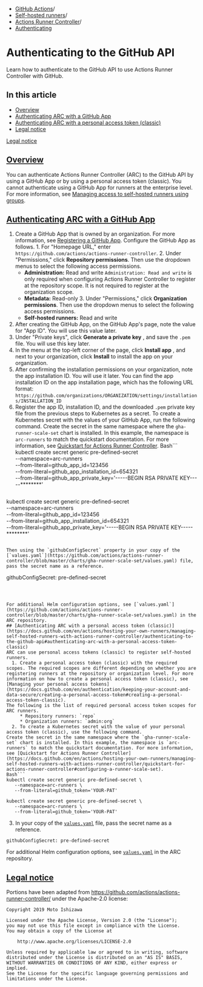   * [GitHub Actions](https://docs.github.com/en/actions "GitHub Actions")/
  * [Self-hosted runners](https://docs.github.com/en/actions/hosting-your-own-runners "Self-hosted runners")/
  * [Actions Runner Controller](https://docs.github.com/en/actions/hosting-your-own-runners/managing-self-hosted-runners-with-actions-runner-controller "Actions Runner Controller")/
  * [Authenticating](https://docs.github.com/en/actions/hosting-your-own-runners/managing-self-hosted-runners-with-actions-runner-controller/authenticating-to-the-github-api "Authenticating")


# Authenticating to the GitHub API
Learn how to authenticate to the GitHub API to use Actions Runner Controller with GitHub.
## In this article
  * [Overview](https://docs.github.com/en/actions/hosting-your-own-runners/managing-self-hosted-runners-with-actions-runner-controller/authenticating-to-the-github-api#overview)
  * [Authenticating ARC with a GitHub App](https://docs.github.com/en/actions/hosting-your-own-runners/managing-self-hosted-runners-with-actions-runner-controller/authenticating-to-the-github-api#authenticating-arc-with-a-github-app)
  * [Authenticating ARC with a personal access token (classic)](https://docs.github.com/en/actions/hosting-your-own-runners/managing-self-hosted-runners-with-actions-runner-controller/authenticating-to-the-github-api#authenticating-arc-with-a-personal-access-token-classic)
  * [Legal notice](https://docs.github.com/en/actions/hosting-your-own-runners/managing-self-hosted-runners-with-actions-runner-controller/authenticating-to-the-github-api#legal-notice)


[Legal notice](https://docs.github.com/en/actions/hosting-your-own-runners/managing-self-hosted-runners-with-actions-runner-controller/authenticating-to-the-github-api#legal-notice)
## [Overview](https://docs.github.com/en/actions/hosting-your-own-runners/managing-self-hosted-runners-with-actions-runner-controller/authenticating-to-the-github-api#overview)
You can authenticate Actions Runner Controller (ARC) to the GitHub API by using a GitHub App or by using a personal access token (classic).
You cannot authenticate using a GitHub App for runners at the enterprise level. For more information, see [Managing access to self-hosted runners using groups](https://docs.github.com/en/actions/hosting-your-own-runners/managing-self-hosted-runners/managing-access-to-self-hosted-runners-using-groups#about-runner-groups).
## [Authenticating ARC with a GitHub App](https://docs.github.com/en/actions/hosting-your-own-runners/managing-self-hosted-runners-with-actions-runner-controller/authenticating-to-the-github-api#authenticating-arc-with-a-github-app)
  1. Create a GitHub App that is owned by an organization. For more information, see [Registering a GitHub App](https://docs.github.com/en/apps/creating-github-apps/creating-github-apps/creating-a-github-app). Configure the GitHub App as follows.
    1. For "Homepage URL," enter `https://github.com/actions/actions-runner-controller`.
    2. Under "Permissions," click **Repository permissions**. Then use the dropdown menus to select the following access permissions.
       * **Administration:** Read and write
`Administration: Read and write` is only required when configuring Actions Runner Controller to register at the repository scope. It is not required to register at the organization scope.
       * **Metadata:** Read-only
    3. Under "Permissions," click **Organization permissions**. Then use the dropdown menus to select the following access permissions.
       * **Self-hosted runners:** Read and write
  2. After creating the GitHub App, on the GitHub App's page, note the value for "App ID". You will use this value later.
  3. Under "Private keys", click **Generate a private key** , and save the `.pem` file. You will use this key later.
  4. In the menu at the top-left corner of the page, click **Install app** , and next to your organization, click **Install** to install the app on your organization.
  5. After confirming the installation permissions on your organization, note the app installation ID. You will use it later. You can find the app installation ID on the app installation page, which has the following URL format:
`https://github.com/organizations/ORGANIZATION/settings/installations/INSTALLATION_ID`
  6. Register the app ID, installation ID, and the downloaded `.pem` private key file from the previous steps to Kubernetes as a secret.
To create a Kubernetes secret with the values of your GitHub App, run the following command.
Create the secret in the same namespace where the `gha-runner-scale-set` chart is installed. In this example, the namespace is `arc-runners` to match the quickstart documentation. For more information, see [Quickstart for Actions Runner Controller](https://docs.github.com/en/actions/hosting-your-own-runners/managing-self-hosted-runners-with-actions-runner-controller/quickstart-for-actions-runner-controller#configuring-a-runner-scale-set).
Bash```
kubectl create secret generic pre-defined-secret \
   --namespace=arc-runners \
   --from-literal=github_app_id=123456 \
   --from-literal=github_app_installation_id=654321 \
   --from-literal=github_app_private_key='-----BEGIN RSA PRIVATE KEY-----********'

```
```
kubectl create secret generic pre-defined-secret \
   --namespace=arc-runners \
   --from-literal=github_app_id=123456 \
   --from-literal=github_app_installation_id=654321 \
   --from-literal=github_app_private_key='-----BEGIN RSA PRIVATE KEY-----********'

```

Then using the `githubConfigSecret` property in your copy of the [`values.yaml`](https://github.com/actions/actions-runner-controller/blob/master/charts/gha-runner-scale-set/values.yaml) file, pass the secret name as a reference.
```
githubConfigSecret: pre-defined-secret

```



For additional Helm configuration options, see [`values.yaml`](https://github.com/actions/actions-runner-controller/blob/master/charts/gha-runner-scale-set/values.yaml) in the ARC repository.
## [Authenticating ARC with a personal access token (classic)](https://docs.github.com/en/actions/hosting-your-own-runners/managing-self-hosted-runners-with-actions-runner-controller/authenticating-to-the-github-api#authenticating-arc-with-a-personal-access-token-classic)
ARC can use personal access tokens (classic) to register self-hosted runners.
  1. Create a personal access token (classic) with the required scopes. The required scopes are different depending on whether you are registering runners at the repository or organization level. For more information on how to create a personal access token (classic), see [Managing your personal access tokens](https://docs.github.com/en/authentication/keeping-your-account-and-data-secure/creating-a-personal-access-token#creating-a-personal-access-token-classic).
The following is the list of required personal access token scopes for ARC runners.
     * Repository runners: `repo`
     * Organization runners: `admin:org`
  2. To create a Kubernetes secret with the value of your personal access token (classic), use the following command.
Create the secret in the same namespace where the `gha-runner-scale-set` chart is installed. In this example, the namespace is `arc-runners` to match the quickstart documentation. For more information, see [Quickstart for Actions Runner Controller](https://docs.github.com/en/actions/hosting-your-own-runners/managing-self-hosted-runners-with-actions-runner-controller/quickstart-for-actions-runner-controller#configuring-a-runner-scale-set).
Bash```
kubectl create secret generic pre-defined-secret \
   --namespace=arc-runners \
   --from-literal=github_token='YOUR-PAT'

```
```
kubectl create secret generic pre-defined-secret \
   --namespace=arc-runners \
   --from-literal=github_token='YOUR-PAT'

```

  3. In your copy of the [`values.yaml`](https://github.com/actions/actions-runner-controller/blob/master/charts/gha-runner-scale-set/values.yaml) file, pass the secret name as a reference.
```
githubConfigSecret: pre-defined-secret

```

For additional Helm configuration options, see [`values.yaml`](https://github.com/actions/actions-runner-controller/blob/master/charts/gha-runner-scale-set/values.yaml) in the ARC repository.


## [Legal notice](https://docs.github.com/en/actions/hosting-your-own-runners/managing-self-hosted-runners-with-actions-runner-controller/authenticating-to-the-github-api#legal-notice)
Portions have been adapted from <https://github.com/actions/actions-runner-controller/> under the Apache-2.0 license:
```
Copyright 2019 Moto Ishizawa

Licensed under the Apache License, Version 2.0 (the "License");
you may not use this file except in compliance with the License.
You may obtain a copy of the License at

    http://www.apache.org/licenses/LICENSE-2.0

Unless required by applicable law or agreed to in writing, software
distributed under the License is distributed on an "AS IS" BASIS,
WITHOUT WARRANTIES OR CONDITIONS OF ANY KIND, either express or implied.
See the License for the specific language governing permissions and
limitations under the License.

```

